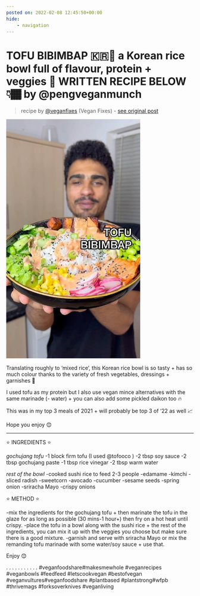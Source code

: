 ```yaml
---
posted on: 2022-02-08 12:45:50+00:00
hide:
    - navigation
---
```


# TOFU BIBIMBAP 🇰🇷🥣 a Korean rice bowl full of flavour, protein + veggies 🤩 WRITTEN RECIPE BELOW 👇🏾 by @pengveganmunch 

> recipe by [@veganfixes](https://www.instagram.com/veganfixes/) 
(Vegan Fixes) - [see original post](https://instagram.com/p/CZt38SlJT6j)

![](../img/veganfixes_08-02-2022_1202.png)


Translating roughly to ‘mixed rice’, this Korean rice bowl is so tasty + has so much colour thanks to the variety of fresh vegetables, dressings + garnishes 🌈 

I used tofu as my protein but I also use vegan mince alternatives with the same marinade (- water) + you can also add some pickled daikon too 🔥 

This was in my top 3 meals of 2021 + will probably be top 3 of ‘22 as well 📈

Hope you enjoy 😊 
______________________________________

⭐️ INGREDIENTS ⭐️ 

*gochujang tofu*
-1 block firm tofu (I used @tofooco )
-2 tbsp soy sauce
-2 tbsp gochujang paste
-1 tbsp rice vinegar
-2 tbsp warm water

*rest of the bowl*
-cooked sushi rice to feed 2-3 people
-edamame
-kimchi
-sliced radish
-sweetcorn
-avocado 
-cucumber 
-sesame seeds
-spring onion
-sriracha Mayo
-crispy onions

⭐️ METHOD ⭐️

-mix the ingredients for the gochujang tofu + then marinate the tofu in the glaze for as long as possible (30 mins-1 hour+) then fry on a hot heat until crispy.
-place the tofu in a bowl along with the sushi rice + the rest of the ingredients, you can mix it up with the veggies you choose but make sure there is a good mixture.
-garnish and serve with sriracha Mayo or mix the remanding tofu marinade with some water/soy sauce + use that. 

Enjoy 😊

.
.
.
.
.
.
.
.
.
.
.
\#veganfoodshare\#makesmewhole \#veganrecipes \#veganbowls \#feedfeed \#letscookvegan \#bestofvegan \#veganvultures\#veganfoodshare \#plantbased \#plantstrong\#wfpb \#thrivemags \#forksoverknives \#veganliving 